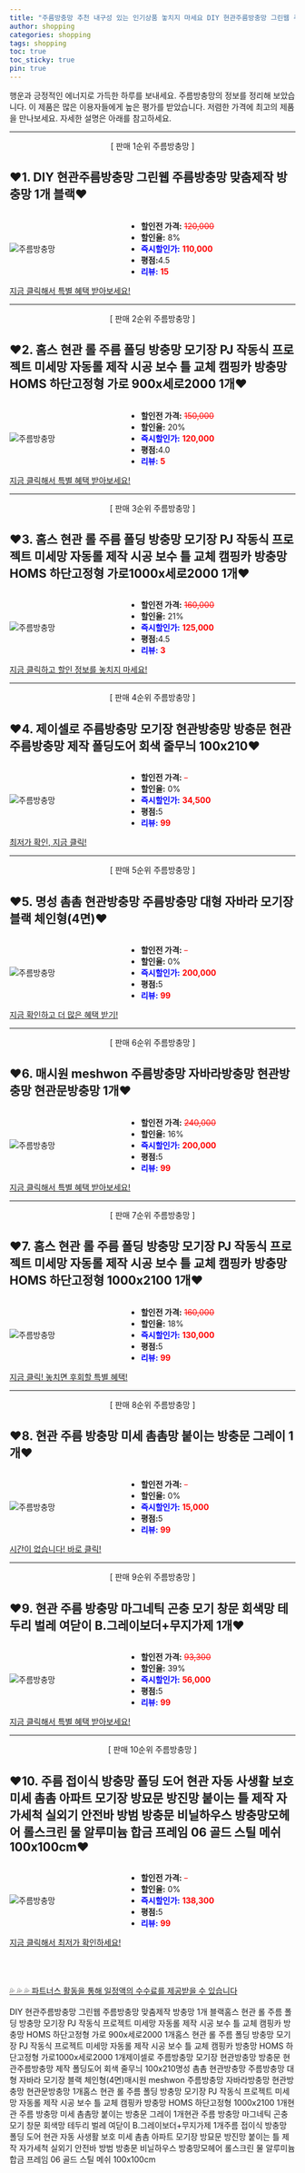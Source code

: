 ```yaml
---
title: "주름방충망 추천 내구성 있는 인기상품 놓치지 마세요 DIY 현관주름방충망 그린웹 주름방충망 맞춤제작"
author: shopping
categories: shopping
tags: shopping
toc: true
toc_sticky: true
pin: true
---
```

행운과 긍정적인 에너지로 가득한 하루를 보내세요. 주름방충망의 정보를 정리해 보았습니다. 이 제품은 많은 이용자들에게 높은 평가를 받았습니다. 저렴한 가격에 최고의 제품을 만나보세요. 자세한 설명은 아래를 참고하세요.

---
<p class="toplist" style="margin: 0 auto; display: block; width: fit-content;">[ 판매 1순위 주름방충망 ]</p>

<h2><strong>❤️1. DIY 현관주름방충망 그린웹 주름방충망 맞춤제작 방충망 1개 블랙❤️</strong></h2>

<div style="display: flex; align-items: center;">
    <div style="flex: 0.4;">
        <img src="https://thumbnail10.coupangcdn.com/thumbnails/remote/230x230ex/image/vendor_inventory/9eb8/f11825676a7b5fb8e5a50730e28db342b88c77a0aca87219da7075c7c830.png" alt="주름방충망" style="max-width: 100%;">
    </div>
    <div style="flex: 0.6; margin-left: 10px;">
        <ul>
            <li><strong>할인전 가격:</strong> <del style="color: red;">120,000</del></li>
            <li><strong>할인율:</strong> 8%</li>
            <li><span style='color:blue'><strong>즉시할인가:</strong></span> <span style='color:red'><strong>110,000</strong></span></li>
            <li><strong>평점:</strong>4.5</li>
            <li><span style='color:blue'><strong>리뷰:</strong></span> <span style='color:red'><strong>15</strong></span></li>
        </ul>
    </div>
</div>
<div class="center">
    <a href="https://selin100587001.github.io?lptag=AF9450613&subid=githubio&pageKey=6541170462&traceid=V0-153&itemId=14564595590&vendorItemId=81806845872" class="myButton">
        지금 클릭해서 특별 혜택 받아보세요!
    </a>
</div>


---
<p class="toplist" style="margin: 0 auto; display: block; width: fit-content;">[ 판매 2순위 주름방충망 ]</p>

<h2><strong>❤️2. 홈스 현관 롤 주름 폴딩 방충망 모기장 PJ 작동식 프로젝트 미세망 자동롤 제작 시공 보수 틀 교체 캠핑카 방충망 HOMS 하단고정형 가로 900x세로2000 1개❤️</strong></h2>

<div style="display: flex; align-items: center;">
    <div style="flex: 0.4;">
        <img src="https://thumbnail9.coupangcdn.com/thumbnails/remote/230x230ex/image/vendor_inventory/3a5e/26a2db3852dc2c0485c464cbbb501a5fee1d325061219c0c80d09c96a063.jpg" alt="주름방충망" style="max-width: 100%;">
    </div>
    <div style="flex: 0.6; margin-left: 10px;">
        <ul>
            <li><strong>할인전 가격:</strong> <del style="color: red;">150,000</del></li>
            <li><strong>할인율:</strong> 20%</li>
            <li><span style='color:blue'><strong>즉시할인가:</strong></span> <span style='color:red'><strong>120,000</strong></span></li>
            <li><strong>평점:</strong>4.0</li>
            <li><span style='color:blue'><strong>리뷰:</strong></span> <span style='color:red'><strong>5</strong></span></li>
        </ul>
    </div>
</div>
<div class="center">
    <a href="https://selin100587001.github.io?lptag=AF9450613&subid=githubio&pageKey=7264854196&traceid=V0-153&itemId=18513426317&vendorItemId=85197267251" class="myButton">
        지금 클릭해서 특별 혜택 받아보세요!
    </a>
</div>


---
<p class="toplist" style="margin: 0 auto; display: block; width: fit-content;">[ 판매 3순위 주름방충망 ]</p>

<h2><strong>❤️3. 홈스 현관 롤 주름 폴딩 방충망 모기장 PJ 작동식 프로젝트 미세망 자동롤 제작 시공 보수 틀 교체 캠핑카 방충망 HOMS  하단고정형  가로1000x세로2000 1개❤️</strong></h2>

<div style="display: flex; align-items: center;">
    <div style="flex: 0.4;">
        <img src="https://thumbnail9.coupangcdn.com/thumbnails/remote/230x230ex/image/vendor_inventory/3a5e/26a2db3852dc2c0485c464cbbb501a5fee1d325061219c0c80d09c96a063.jpg" alt="주름방충망" style="max-width: 100%;">
    </div>
    <div style="flex: 0.6; margin-left: 10px;">
        <ul>
            <li><strong>할인전 가격:</strong> <del style="color: red;">160,000</del></li>
            <li><strong>할인율:</strong> 21%</li>
            <li><span style='color:blue'><strong>즉시할인가:</strong></span> <span style='color:red'><strong>125,000</strong></span></li>
            <li><strong>평점:</strong>4.5</li>
            <li><span style='color:blue'><strong>리뷰:</strong></span> <span style='color:red'><strong>3</strong></span></li>
        </ul>
    </div>
</div>
<div class="center">
    <a href="https://selin100587001.github.io?lptag=AF9450613&subid=githubio&pageKey=7264857355&traceid=V0-153&itemId=18513440380&vendorItemId=85197267247" class="myButton">
        지금 클릭하고 할인 정보를 놓치지 마세요!
    </a>
</div>


---
<p class="toplist" style="margin: 0 auto; display: block; width: fit-content;">[ 판매 4순위 주름방충망 ]</p>

<h2><strong>❤️4. 제이셀로 주름방충망 모기장 현관방충망 방충문 현관주름방충망 제작 폴딩도어 회색 줄무늬 100x210❤️</strong></h2>

<div style="display: flex; align-items: center;">
    <div style="flex: 0.4;">
        <img src="https://thumbnail10.coupangcdn.com/thumbnails/remote/230x230ex/image/vendor_inventory/c753/3c555a8088c7031e1c735a36946e0fbfc5bad42d7bcf85eb3cf574c0a4d8.jpg" alt="주름방충망" style="max-width: 100%;">
    </div>
    <div style="flex: 0.6; margin-left: 10px;">
        <ul>
            <li><strong>할인전 가격:</strong> <del style="color: red;">-</del></li>
            <li><strong>할인율:</strong> 0%</li>
            <li><span style='color:blue'><strong>즉시할인가:</strong></span> <span style='color:red'><strong>34,500</strong></span></li>
            <li><strong>평점:</strong>5</li>
            <li><span style='color:blue'><strong>리뷰:</strong></span> <span style='color:red'><strong>99</strong></span></li>
        </ul>
    </div>
</div>
<div class="center">
    <a href="https://selin100587001.github.io?lptag=AF9450613&subid=githubio&pageKey=8176613616&traceid=V0-153&itemId=23366996999&vendorItemId=90678820048" class="myButton">
        최저가 확인, 지금 클릭!
    </a>
</div>


---
<p class="toplist" style="margin: 0 auto; display: block; width: fit-content;">[ 판매 5순위 주름방충망 ]</p>

<h2><strong>❤️5. 명성 촘촘 현관방충망 주름방충망 대형 자바라 모기장 블랙 체인형(4면)❤️</strong></h2>

<div style="display: flex; align-items: center;">
    <div style="flex: 0.4;">
        <img src="https://thumbnail9.coupangcdn.com/thumbnails/remote/230x230ex/image/vendor_inventory/cf7a/d919d329578bd7e922d2cac22859aec97edf52000f3fb64d3f4dcac75762.jpg" alt="주름방충망" style="max-width: 100%;">
    </div>
    <div style="flex: 0.6; margin-left: 10px;">
        <ul>
            <li><strong>할인전 가격:</strong> <del style="color: red;">-</del></li>
            <li><strong>할인율:</strong> 0%</li>
            <li><span style='color:blue'><strong>즉시할인가:</strong></span> <span style='color:red'><strong>200,000</strong></span></li>
            <li><strong>평점:</strong>5</li>
            <li><span style='color:blue'><strong>리뷰:</strong></span> <span style='color:red'><strong>99</strong></span></li>
        </ul>
    </div>
</div>
<div class="center">
    <a href="https://selin100587001.github.io?lptag=AF9450613&subid=githubio&pageKey=7317920114&traceid=V0-153&itemId=18762731189&vendorItemId=83871235550" class="myButton">
        지금 확인하고 더 많은 혜택 받기!
    </a>
</div>


---
<p class="toplist" style="margin: 0 auto; display: block; width: fit-content;">[ 판매 6순위 주름방충망 ]</p>

<h2><strong>❤️6. 매시원 meshwon 주름방충망 자바라방충망 현관방충망 현관문방충망 1개❤️</strong></h2>

<div style="display: flex; align-items: center;">
    <div style="flex: 0.4;">
        <img src="https://thumbnail10.coupangcdn.com/thumbnails/remote/230x230ex/image/vendor_inventory/c1f3/4b6582d6e264e6171c43ae45b21a0d6878d655a04829058fc34f8c48c354.jpg" alt="주름방충망" style="max-width: 100%;">
    </div>
    <div style="flex: 0.6; margin-left: 10px;">
        <ul>
            <li><strong>할인전 가격:</strong> <del style="color: red;">240,000</del></li>
            <li><strong>할인율:</strong> 16%</li>
            <li><span style='color:blue'><strong>즉시할인가:</strong></span> <span style='color:red'><strong>200,000</strong></span></li>
            <li><strong>평점:</strong>5</li>
            <li><span style='color:blue'><strong>리뷰:</strong></span> <span style='color:red'><strong>99</strong></span></li>
        </ul>
    </div>
</div>
<div class="center">
    <a href="https://selin100587001.github.io?lptag=AF9450613&subid=githubio&pageKey=8049167765&traceid=V0-153&itemId=22568148064&vendorItemId=89610018913" class="myButton">
        지금 클릭해서 특별 혜택 받아보세요!
    </a>
</div>


---
<p class="toplist" style="margin: 0 auto; display: block; width: fit-content;">[ 판매 7순위 주름방충망 ]</p>

<h2><strong>❤️7. 홈스 현관 롤 주름 폴딩 방충망 모기장 PJ 작동식 프로젝트 미세망 자동롤 제작 시공 보수 틀 교체 캠핑카 방충망 HOMS 하단고정형 1000x2100 1개❤️</strong></h2>

<div style="display: flex; align-items: center;">
    <div style="flex: 0.4;">
        <img src="https://thumbnail9.coupangcdn.com/thumbnails/remote/230x230ex/image/vendor_inventory/3a5e/26a2db3852dc2c0485c464cbbb501a5fee1d325061219c0c80d09c96a063.jpg" alt="주름방충망" style="max-width: 100%;">
    </div>
    <div style="flex: 0.6; margin-left: 10px;">
        <ul>
            <li><strong>할인전 가격:</strong> <del style="color: red;">160,000</del></li>
            <li><strong>할인율:</strong> 18%</li>
            <li><span style='color:blue'><strong>즉시할인가:</strong></span> <span style='color:red'><strong>130,000</strong></span></li>
            <li><strong>평점:</strong>5</li>
            <li><span style='color:blue'><strong>리뷰:</strong></span> <span style='color:red'><strong>99</strong></span></li>
        </ul>
    </div>
</div>
<div class="center">
    <a href="https://selin100587001.github.io?lptag=AF9450613&subid=githubio&pageKey=7264890420&traceid=V0-153&itemId=18513635871&vendorItemId=85652475985" class="myButton">
        지금 클릭! 놓치면 후회할 특별 혜택!
    </a>
</div>


---
<p class="toplist" style="margin: 0 auto; display: block; width: fit-content;">[ 판매 8순위 주름방충망 ]</p>

<h2><strong>❤️8. 현관 주름 방충망 미세 촘촘망 붙이는 방충문 그레이 1개❤️</strong></h2>

<div style="display: flex; align-items: center;">
    <div style="flex: 0.4;">
        <img src="https://thumbnail8.coupangcdn.com/thumbnails/remote/230x230ex/image/vendor_inventory/43a0/9d0d2fb13875f49676a12ffb945347c2b65d70c901bcd1bf56061537b533.jpg" alt="주름방충망" style="max-width: 100%;">
    </div>
    <div style="flex: 0.6; margin-left: 10px;">
        <ul>
            <li><strong>할인전 가격:</strong> <del style="color: red;">-</del></li>
            <li><strong>할인율:</strong> 0%</li>
            <li><span style='color:blue'><strong>즉시할인가:</strong></span> <span style='color:red'><strong>15,000</strong></span></li>
            <li><strong>평점:</strong>5</li>
            <li><span style='color:blue'><strong>리뷰:</strong></span> <span style='color:red'><strong>99</strong></span></li>
        </ul>
    </div>
</div>
<div class="center">
    <a href="https://selin100587001.github.io?lptag=AF9450613&subid=githubio&pageKey=7777594643&traceid=V0-153&itemId=21013556239&vendorItemId=88077095031" class="myButton">
        시간이 없습니다! 바로 클릭!
    </a>
</div>


---
<p class="toplist" style="margin: 0 auto; display: block; width: fit-content;">[ 판매 9순위 주름방충망 ]</p>

<h2><strong>❤️9. 현관 주름 방충망 마그네틱 곤충 모기 창문 회색망 테두리 벌레 여닫이 B.그레이보더+무지가제 1개❤️</strong></h2>

<div style="display: flex; align-items: center;">
    <div style="flex: 0.4;">
        <img src="https://thumbnail7.coupangcdn.com/thumbnails/remote/230x230ex/image/vendor_inventory/1c03/e34088413d2ec28fc3941077b16d59de60b9ca95af9a478143f7200a1e7a.jpg" alt="주름방충망" style="max-width: 100%;">
    </div>
    <div style="flex: 0.6; margin-left: 10px;">
        <ul>
            <li><strong>할인전 가격:</strong> <del style="color: red;">93,300</del></li>
            <li><strong>할인율:</strong> 39%</li>
            <li><span style='color:blue'><strong>즉시할인가:</strong></span> <span style='color:red'><strong>56,000</strong></span></li>
            <li><strong>평점:</strong>5</li>
            <li><span style='color:blue'><strong>리뷰:</strong></span> <span style='color:red'><strong>99</strong></span></li>
        </ul>
    </div>
</div>
<div class="center">
    <a href="https://selin100587001.github.io?lptag=AF9450613&subid=githubio&pageKey=8215792200&traceid=V0-153&itemId=23597744371&vendorItemId=90623564429" class="myButton">
        지금 클릭해서 특별 혜택 받아보세요!
    </a>
</div>


---
<p class="toplist" style="margin: 0 auto; display: block; width: fit-content;">[ 판매 10순위 주름방충망 ]</p>

<h2><strong>❤️10. 주름 접이식 방충망 폴딩 도어 현관 자동 사생활 보호 미세 촘촘 아파트 모기장 방묘문 방진망 붙이는 틀 제작 자가세척 실외기 안전바 방범 방충문 비닐하우스 방충망모헤어 롤스크린 물 알루미늄 합금 프레임 06 골드 스틸 메쉬 100x100cm❤️</strong></h2>

<div style="display: flex; align-items: center;">
    <div style="flex: 0.4;">
        <img src="https://thumbnail9.coupangcdn.com/thumbnails/remote/230x230ex/image/vendor_inventory/010e/9237d77667e89c1c02bf2b67026bd8885107fd1465dd61eaa390f4cddfed.jpg" alt="주름방충망" style="max-width: 100%;">
    </div>
    <div style="flex: 0.6; margin-left: 10px;">
        <ul>
            <li><strong>할인전 가격:</strong> <del style="color: red;">-</del></li>
            <li><strong>할인율:</strong> 0%</li>
            <li><span style='color:blue'><strong>즉시할인가:</strong></span> <span style='color:red'><strong>138,300</strong></span></li>
            <li><strong>평점:</strong>5</li>
            <li><span style='color:blue'><strong>리뷰:</strong></span> <span style='color:red'><strong>99</strong></span></li>
        </ul>
    </div>
</div>
<div class="center">
    <a href="https://selin100587001.github.io?lptag=AF9450613&subid=githubio&pageKey=5387144145&traceid=V0-153&itemId=8022059399&vendorItemId=89479079766" class="myButton">
        지금 클릭해서 최저가 확인하세요!
    </a>
</div>

<br><br><br>[💦 💦 💦 파트너스 활동을 통해 일정액의 수수료를 제공받을 수 있습니다](https://link.coupang.com/a/bcpT2c)<br><br>DIY 현관주름방충망 그린웹 주름방충망 맞춤제작 방충망 1개 블랙홈스 현관 롤 주름 폴딩 방충망 모기장 PJ 작동식 프로젝트 미세망 자동롤 제작 시공 보수 틀 교체 캠핑카 방충망 HOMS 하단고정형 가로 900x세로2000 1개홈스 현관 롤 주름 폴딩 방충망 모기장 PJ 작동식 프로젝트 미세망 자동롤 제작 시공 보수 틀 교체 캠핑카 방충망 HOMS  하단고정형  가로1000x세로2000 1개제이셀로 주름방충망 모기장 현관방충망 방충문 현관주름방충망 제작 폴딩도어 회색 줄무늬 100x210명성 촘촘 현관방충망 주름방충망 대형 자바라 모기장 블랙 체인형(4면)매시원 meshwon 주름방충망 자바라방충망 현관방충망 현관문방충망 1개홈스 현관 롤 주름 폴딩 방충망 모기장 PJ 작동식 프로젝트 미세망 자동롤 제작 시공 보수 틀 교체 캠핑카 방충망 HOMS 하단고정형 1000x2100 1개현관 주름 방충망 미세 촘촘망 붙이는 방충문 그레이 1개현관 주름 방충망 마그네틱 곤충 모기 창문 회색망 테두리 벌레 여닫이 B.그레이보더+무지가제 1개주름 접이식 방충망 폴딩 도어 현관 자동 사생활 보호 미세 촘촘 아파트 모기장 방묘문 방진망 붙이는 틀 제작 자가세척 실외기 안전바 방범 방충문 비닐하우스 방충망모헤어 롤스크린 물 알루미늄 합금 프레임 06 골드 스틸 메쉬 100x100cm